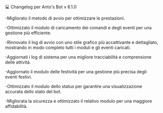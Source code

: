 💻 Changelog per Anto's Bot v 6.1.0


-Migliorato il metodo di avvio per ottimizzare le prestazioni.


-Ottimizzato il modulo di caricamento dei comandi e degli eventi per una gestione più efficiente.


-Rinnovato il log di avvio con uno stile grafico più accattivante e dettagliato, mostrando in modo completo tutti i moduli e gli    eventi caricati.


-Aggiornati i log di sistema per una migliore tracciabilità e comprensione delle attività.


-Aggiornato il modulo delle festività per una gestione più precisa degli eventi festivi.


-Ottimizzato il modulo dello status per garantire una visualizzazione accurata dello stato del bot.


-Migliorata la sicurezza e ottimizzato il relativo modulo per una maggiore affidabilità.